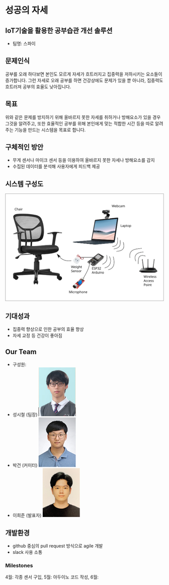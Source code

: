 # 성공의 자세

## IoT기술을 활용한 공부습관 개선 솔루션

* 팀명: 스파이

## 문제인식

공부를 오래 하다보면 본인도 모르게 자세가 흐트러지고 집중력을 저하시키는 요소들이 증가합니다. 그런 자세로 오래 공부를 하면 건강상에도 문제가 있을 뿐 아니라, 집중력도 흐트러져 공부의 효율도 낮아집니다.

## 목표

위와 같은 문제를 방지하기 위해 올바르지 못한 자세를 취하거나 방해요소가 있을 경우 그것을 알려주고, 또한 효율적인 공부를 위해 본인에게 맞는 적합한 시간 등을 따로 알려주는 기능을 만드는 시스템을 목표로 합니다.

## 구체적인 방안

* 무게 센서나 마이크 센서 등을 이용하여 올바르지 못한 자세나 방해요소를 감지
* 수집된 데이터를 분석해 사용자에게 피드백 제공

## 시스템 구성도

![Diagram](img/drawing.png)

## 기대성과

* 집중력 향상으로 인한 공부의 효율 향상
* 자세 교정 등 건강이 좋아짐

## Our Team

* 구성원:
* 성시철 (팀장) ![Sung](img/Sung.jpg)
* 박건 (커미터) ![Park](img/Park.jpg)
* 이희준 (발표자) ![Lee](img/Lee.jpg)

## 개발환경

* github 중심의 pull request 방식으로 agile 개발
* slack 사용 소통

### Milestones

4월: 각종 센서 구입, 
5월: 아두이노 코드 작성, 
6월: 